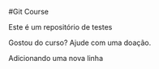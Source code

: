 #Git Course

Este é um repositório de testes

Gostou do curso? Ajude com uma doação.

Adicionando uma nova linha
